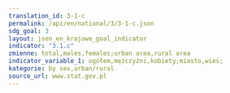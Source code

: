 ```yaml
---
translation_id: 3-1-c
permalink: /api/en/national/3/3-1-c.json
sdg_goal: 3
layout: json_en_krajowe_goal_indicator
indicator: "3.1.c"
zmienne: total,males,females;urban area,rural area
indicator_variable_1: ogółem,mężczyźni,kobiety;miasto,wieś;
kategorie: by sex,urban/rural
source_url: www.stat.gov.pl
---
```

